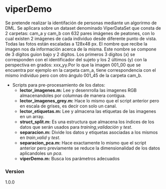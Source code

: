 # viperDemo

Se pretende realizar la identifación de personas mediante un algorirmo de DML. Se aplicara sobre un dataset denominado ViperDataSet que consta de 2 carpetas: cam_a y cam_b con 632 pares imágenes de peatones, con lo cual existen 2 imágenes de cada individuo desde diferente punto de vista. Todas las fotos están escaladas a 128x48 px. El nombre que recibe la imagen nos da información acerca de la misma. Este nombre se compone de 3 dígitos guion bajo y 2 dígitos. Los primeros 3 dígitos (x) se corresponden con el identificador del sujeto y los 2 últimos (y) con la perspectiva en grados: xxx_yy.Por lo que la imagen 001_00 que se encuentra por ejemplo en la carpeta cam_a, tiene correspondencia con el mismo individuo pero con otro ángulo 001_45 de la carpeta cam_b.

* Scripts para pre-procesamiento de los datos:
  - **lector_imagenes.m:** Lee y desenrrolla las imagenes RGB almacenandoles por columnas de manera contigua.
  - **lector_imagenes_grey.m:** Hace lo mismo que el script anterior pero en escala de grises, es decir con solo un canal.
  - **lector_etiquetas.m:** Lee y almacena las etiquetas de las imagenes en un array.
  - **struct_split.m:** Es una estructura que almacena los índices de los datos que serán usados para *training*,*validación* y *test*.
  - **separacion.m:** Divide los datos y etiquetas asociadas a los mismos en *train*,*valid* y *test*.
  - **separacion_pca.m:** Hace exactamente lo mismo que el script anterior pero previamente se reduce la dimensionalidad de los datos aplicandoles un *pca*.
  - **viperDemo.m:** Busca los parámetros adecuados 

### Version
1.0.0